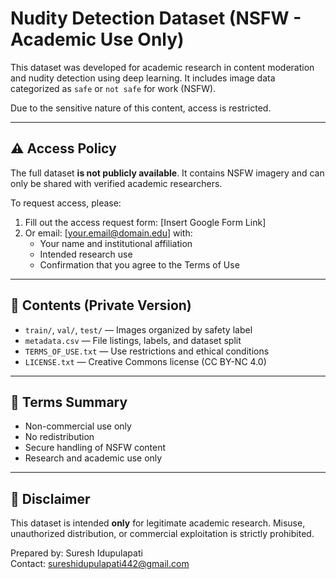 # Nudity Detection Dataset (NSFW - Academic Use Only)

This dataset was developed for academic research in content moderation and nudity detection using deep learning. It includes image data categorized as `safe` or `not safe` for work (NSFW).

Due to the sensitive nature of this content, access is restricted.

---

## ⚠️ Access Policy

The full dataset **is not publicly available**. It contains NSFW imagery and can only be shared with verified academic researchers.

To request access, please:

1. Fill out the access request form: [Insert Google Form Link]
2. Or email: [your.email@domain.edu] with:
   - Your name and institutional affiliation
   - Intended research use
   - Confirmation that you agree to the Terms of Use

---

## 📁 Contents (Private Version)

- `train/`, `val/`, `test/` — Images organized by safety label
- `metadata.csv` — File listings, labels, and dataset split
- `TERMS_OF_USE.txt` — Use restrictions and ethical conditions
- `LICENSE.txt` — Creative Commons license (CC BY-NC 4.0)

---

## 🔐 Terms Summary

- Non-commercial use only
- No redistribution
- Secure handling of NSFW content
- Research and academic use only

---

## 🧠 Disclaimer

This dataset is intended **only** for legitimate academic research. Misuse, unauthorized distribution, or commercial exploitation is strictly prohibited.

Prepared by: Suresh Idupulapati   
Contact: sureshidupulapati442@gmail.com
